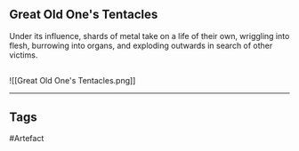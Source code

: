 ## Great Old One's Tentacles
Under its influence, shards of metal take on a life of their own, wriggling into flesh, burrowing into organs, and exploding outwards in search of other victims.
## 
![[Great Old One's Tentacles.png]]

---
## Tags
#Artefact